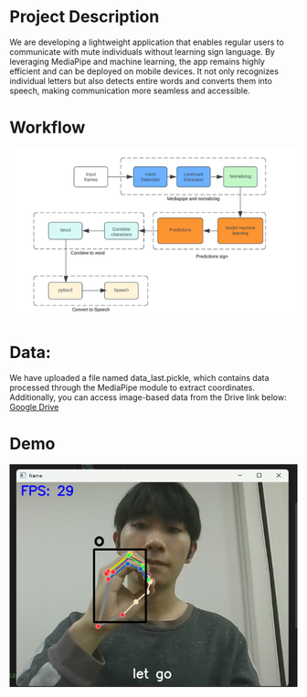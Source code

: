 # Project Description
We are developing a lightweight application that enables regular users to communicate with mute individuals without learning sign language. By leveraging MediaPipe and machine learning, the app remains highly efficient and can be deployed on mobile devices. It not only recognizes individual letters but also detects entire words and converts them into speech, making communication more seamless and accessible.

# Workflow
![workflow](image\workflow.png)

# Data:
We have uploaded a file named data_last.pickle, which contains data processed through the MediaPipe module to extract coordinates.
Additionally, you can access image-based data from the Drive link below:
[Google Drive](https://drive.google.com/drive/folders/1m6wVddUmqHLzm8QCTEk_WS9VEGKR9xxI?usp=sharing)

# Demo
![Demo](image\Demo.png)